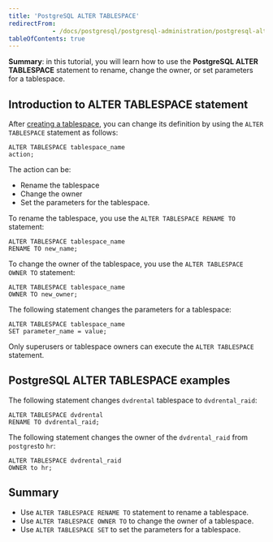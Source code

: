 ```yaml
---
title: 'PostgreSQL ALTER TABLESPACE'
redirectFrom: 
            - /docs/postgresql/postgresql-administration/postgresql-alter-tablespace/
tableOfContents: true
---
```


**Summary**: in this tutorial, you will learn how to use the **PostgreSQL ALTER TABLESPACE** statement to rename, change the owner, or set parameters for a tablespace.

## Introduction to ALTER TABLESPACE statement

After [creating a tablespace](/docs/postgresql/postgresql-administration/postgresql-create-tablespace), you can change its definition by using the `ALTER TABLESPACE` statement as follows:

```
ALTER TABLESPACE tablespace_name
action;
```

The action can be:

- Rename the tablespace
- Change the owner
- Set the parameters for the tablespace.

To rename the tablespace, you use the `ALTER TABLESPACE RENAME TO` statement:

```
ALTER TABLESPACE tablespace_name
RENAME TO new_name;
```

To change the owner of the tablespace, you use the `ALTER TABLESPACE OWNER TO` statement:

```
ALTER TABLESPACE tablespace_name
OWNER TO new_owner;
```

The following statement changes the parameters for a tablespace:

```
ALTER TABLESPACE tablespace_name
SET parameter_name = value;
```

Only superusers or tablespace owners can execute the `ALTER TABLESPACE` statement.

## PostgreSQL ALTER TABLESPACE examples

The following statement changes `dvdrental` tablespace to `dvdrental_raid`:

```
ALTER TABLESPACE dvdrental
RENAME TO dvdrental_raid;
```

The following statement changes the owner of the `dvdrental_raid` from `postgres`to `hr`:

```
ALTER TABLESPACE dvdrental_raid
OWNER to hr;
```

## Summary

- Use `ALTER TABLESPACE RENAME TO` statement to rename a tablespace.
- Use `ALTER TABLESPACE OWNER TO` to change the owner of a tablespace.
- Use `ALTER TABLESPACE SET` to set the parameters for a tablespace.
